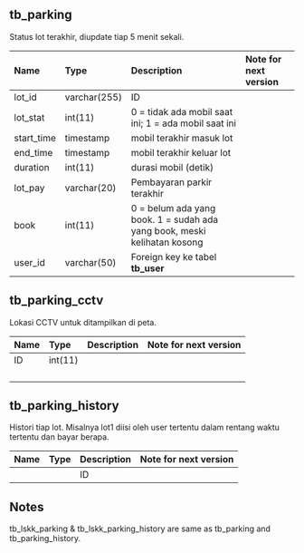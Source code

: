 ## 

## tb\_parking

Status lot terakhir, diupdate tiap 5 menit sekali.

| Name | Type | Description | Note for next version |
| :--- | :--- | :--- | :--- |
| lot\_id | varchar\(255\) | ID |  |
| lot\_stat | int\(11\) | 0 = tidak ada mobil saat ini; 1 = ada mobil saat ini |  |
| start\_time | timestamp | mobil terakhir masuk lot |  |
| end\_time | timestamp | mobil terakhir keluar lot |  |
| duration | int\(11\) | durasi mobil \(detik\) |  |
| lot\_pay | varchar\(20\) | Pembayaran parkir terakhir |  |
| book | int\(11\) | 0 = belum ada yang book. 1 = sudah ada yang book, meski kelihatan kosong |  |
| user\_id | varchar\(50\) | Foreign key ke tabel **tb\_user** |  |

## tb\_parking\_cctv

Lokasi CCTV untuk ditampilkan di peta.

| Name | Type | Description | Note for next version |
| :--- | :--- | :--- | :--- |
| ID | int\(11\) |  |  |
|  |  |  |  |
|  |  |  |  |
|  |  |  |  |
|  |  |  |  |

## tb\_parking\_history

Histori tiap lot. Misalnya lot1 diisi oleh user tertentu dalam rentang waktu tertentu dan bayar berapa.

| Name | Type | Description | Note for next version |
| :--- | :--- | :--- | :--- |
|  |  | ID |  |

## Notes

tb\_lskk\_parking & tb\_lskk\_parking\_history are same as tb\_parking and tb\_parking\_history.

